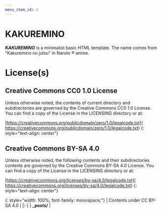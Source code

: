 ```yaml
---
menu_item_id: 2
---
```

# KAKUREMINO
***KAKUREMINO*** is a minimalist basic HTML template.
The name comes from "Kakuremino no jutsu" in Naruto &#x00AE; anime.

# License(s)

## Creative Commons CC0 1.0 License
Unless otherwise noted, the contents of current directory and subdirectories
are governed by the Creative Commons CC0 1.0 License.
You can find a copy of the License in the LICENSING directory or at:

[https://creativecommons.org/publicdomain/zero/1.0/legalcode.txt](
https://creativecommons.org/publicdomain/zero/1.0/legalcode.txt)
{: style="text-align: center"}

## Creative Commons BY-SA 4.0
Unless otherwise noted, the following contents and their subdirectories contents
are governed by the Creative Commons BY-SA 4.0 License.
You can find a copy of the License in the LICENSING directory or at:
  
[https://creativecommons.org/licenses/by-sa/4.0/legalcode.txt](
https://creativecommons.org/licenses/by-sa/4.0/legalcode.txt)
{: style="text-align: center"}

{: style="width: 100%; font-family: monospace;"}
| Contents under CC BY-SA 4.0 |
|:-|
| **_posts/** |